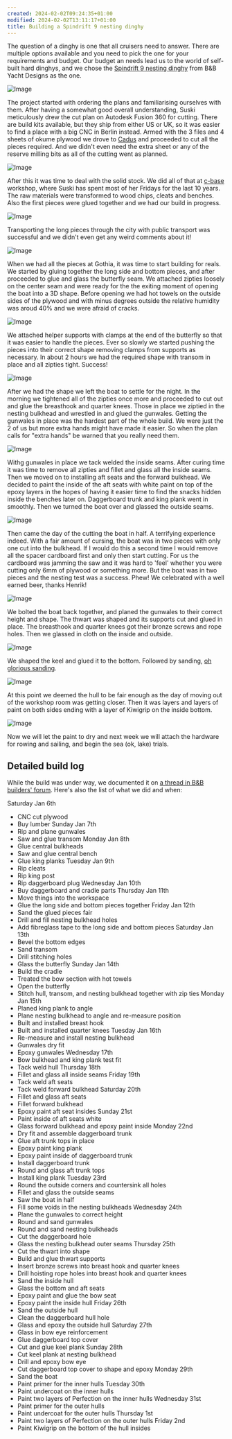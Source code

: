 ```yaml
---
created: 2024-02-02T09:24:35+01:00
modified: 2024-02-02T13:11:17+01:00
title: Building a Spindrift 9 nesting dinghy
---
```


The question of a dinghy is one that all cruisers need to answer. There are multiple options available and you need to pick the one for your requirements and budget. Our budget an needs lead us to the world of self-built hard dinghys, and we chose the [Spindrift 9 nesting dinghy](https://bandbyachtdesigns.com/s9)  from B&B Yacht Designs as the one.

![Image](../2024/b016b86e978b233076ebcc52a4f54923.jpg) 

The project started with ordering the plans and familiarising ourselves with them. After having a somewhat good overall understanding, Suski meticulously drew the cut plan on Autodesk Fusion 360 for cutting. There are build kits available, but they ship from either US or UK, so it was easier to find a place with a big CNC in Berlin instead. Armed with the 3 files and 4 sheets of okume plywood we drove to [Cadus](https://www.cadus.org/en/) and proceeded to cut all the pieces required. And we didn't even need the extra sheet or any of the reserve milling bits as all of the cutting went as planned.

![Image](../2024/36e4b2ca53ebb4bc8c7d695d64f04c86.jpg) 

After this it was time to deal with the solid stock. We did all of that at [c-base](https://c-base.org/) workshop, where Suski has spent most of her Fridays for the last 10 years. The raw materials were transformed to wood chips, cleats and benches. Also the first pieces were glued together and we had our build in progress. 

![Image](../2024/80d295644a9d337f1c107259707371e4.jpg) 

Transporting the long pieces through the city with public transport was successful and we didn't even get any weird comments about it!

![Image](../2024/1d63a3f5769dfef58a2d277e4845053d.jpg) 

When we had all the pieces at Gothia, it was time to start building for reals. We started by gluing together the long side and bottom pieces, and after proceeded to glue and glass the butterfly seam. We attached zipties loosely on the center seam and were ready for the the exiting moment of opening the boat into a 3D shape. Before opening we had hot towels on the outside sides of the plywood and with minus degrees outside the relative humidity was aroud 40% and we were afraid of cracks.

![Image](../2024/2b5d77699078fdc9821103b376aa83b6.jpg) 

 We attached helper supports with clamps at the end of the butterfly so that it was easier to handle the pieces. Ever so slowly we started pushing the pieces into their correct shape removing clamps from supports as necessary. In about 2 hours we had the required shape with transom in place and all zipties tight. Success!

![Image](../2024/d54db5c685547c5d6eac889efe33e621.jpg) 

After we had the shape we left the boat to settle for the night. In the morning we tightened all of the zipties once more and proceeded to cut out and glue the breasthook and quarter knees. Those in place we ziptied in the nesting bulkhead and wrestled in and glued the gunwales. Getting the gunwales in place was the hardest part of the whole build. We were just the 2 of us but more extra hands might have made it easier. So when the plan calls for "extra hands" be warned that you really need them.

![Image](../2024/bf504501bf2a4b966eb053a834029bb5.jpg) 

Withg gunwales in place we tack welded the inside seams. After curing time it was time to remove all zipties and fillet and glass all the inside seams. Then we moved on to installing aft seats and the forward bulkhead. We decided to paint the inside of the aft seats with white paint on top of the epoxy layers in the hopes of having it easier time to find the snacks hidden inside the benches later on. Daggerboard trunk and king plank went in smoothly. Then we turned the boat over and glassed the outside seams.

![Image](../2024/f90af85581342e56e8b10b6a9c11831e.jpg) 

Then came the day of the cutting the boat in half. A terrifying experience indeed. With a fair amount of cursing, the boat was in two pieces with only one cut into the bulkhead. If I would do this a second time I would remove all the spacer cardboard first and only then start cutting. For us the cardboard was jamming the saw and it was hard to 'feel' whether you were cutting only 6mm of plywood or something more. But the boat was in two pieces and the nesting test was a success. Phew! We celebrated with a well earned beer, thanks Henrik!

![Image](../2024/f88ef6343d834daca18d8305b6d63de2.jpg) 

We bolted the boat back together, and planed the gunwales to their correct height and shape. The thwart was shaped and its supports cut and glued in place. The breasthook and quarter knees got their bronze screws and rope holes. Then we glassed in cloth on the inside and outside.

![Image](../2024/8fbbc5b80223c9cfc83af4ef17fe7be5.jpg) 

We shaped the keel and glued it to the bottom. Followed by sanding, [oh glorious sanding](https://saillifeshop.com/products/short-sleeve-unisex-t-shirt-1).

![Image](../2024/9d3e5b7842cd67201c4d1d6ff2556db5.jpg) 

At this point we deemed the hull to be fair enough as the day of moving out of the workshop room was getting closer. Then it was layers and layers of paint on both sides ending with a layer of Kiwigrip on the inside bottom. 

![Image](../2024/fccba3d55c8bbb19a633a2b5d3b791c3.jpg) 

Now we will let the paint to dry and next week we will attach the hardware for rowing and sailing, and begin the sea (ok, lake) trials.

## Detailed build log

While the build was under way, we documented it on [a thread in B&B builders' forum](https://messing-about.com/forums/topic/15611-spindrift-9n-1579-build/). Here's also the list of what we did and when:

Saturday Jan 6th
- CNC cut plywood
- Buy lumber
Sunday Jan 7th
- Rip and plane gunwales
- Saw and glue transom
Monday Jan 8th
- Glue central bulkheads
- Saw and glue central bench
- Glue king planks
Tuesday Jan 9th
- Rip cleats
- Rip king post
- Rip daggerboard plug
Wednesday Jan 10th
- Buy daggerboard and cradle parts
Thursday Jan 11th
- Move things into the workspace
- Glue the long side and bottom pieces together
Friday Jan 12th
- Sand the glued pieces fair
- Drill and fill nesting bulkhead holes
- Add fibreglass tape to the long side and bottom pieces
Saturday Jan 13th
- Bevel the bottom edges
- Sand transom
- Drill stitching holes
- Glass the butterfly
Sunday Jan 14th
- Build the cradle
- Treated the bow section with hot towels
- Open the butterfly
- Stitch hull, transom, and nesting bulkhead together with zip ties
Monday Jan 15th
- Planed king plank to angle
- Plane nesting bulkhead to angle and re-measure position
- Built and installed breast hook
- Built and installed quarter knees
Tuesday Jan 16th
- Re-measure and install nesting bulkhead
- Gunwales dry fit
- Epoxy gunwales
Wednesday 17th
- Bow bulkhead and king plank test fit
- Tack weld hull
Thursday 18th
- Fillet and glass all inside seams
Friday 19th
- Tack weld aft seats
- Tack weld forward bulkhead 
Saturday 20th
- Fillet and glass aft seats
- Fillet forward bulkhead
- Epoxy paint aft seat insides
Sunday 21st
- Paint inside of aft seats white
- Glass forward bulkhead and epoxy paint inside
Monday 22nd
- Dry fit and assemble daggerboard trunk
- Glue aft trunk tops in place
- Epoxy paint king plank
- Epoxy paint inside of daggerboard trunk
- Install daggerboard trunk
- Round and glass aft trunk tops
- Install king plank
Tuesday 23rd
- Round the outside corners and countersink all holes
- Fillet and glass the outside seams
- Saw the boat in half
- Fill some voids in the nesting bulkheads
Wednesday 24th
- Plane the gunwales to correct height
- Round and sand gunwales
- Round and sand nesting bulkheads
- Cut the daggerboard hole
- Glass the nesting bulkhead outer seams
Thursday 25th
- Cut the thwart into shape
- Build and glue thwart supports
- Insert bronze screws into breast hook and quarter knees 
- Drill hoisting rope holes into breast hook and quarter knees 
- Sand the inside hull
- Glass the bottom and aft seats
- Epoxy paint and glue the bow seat
- Epoxy paint the inside hull
Friday 26th
- Sand the outside hull
- Clean the daggerboard hull hole
- Glass and epoxy the outside hull
Saturday 27th
- Glass in bow eye reinforcement
- Glue daggerboard top cover
- Cut and glue keel plank
Sunday 28th
- Cut keel plank at nesting bulkhead
- Drill and epoxy bow eye
- Cut daggerboard top cover to shape and epoxy
Monday 29th
- Sand the boat 
- Paint primer for the inner hulls
Tuesday 30th
- Paint undercoat on the inner hulls
- Paint two layers of Perfection on the inner hulls
Wednesday 31st
- Paint primer for the outer hulls
- Paint undercoat for the outer hulls
Thursday 1st
- Paint two layers of Perfection on the outer hulls
Friday 2nd
- Paint Kiwigrip on the bottom of the hull insides
